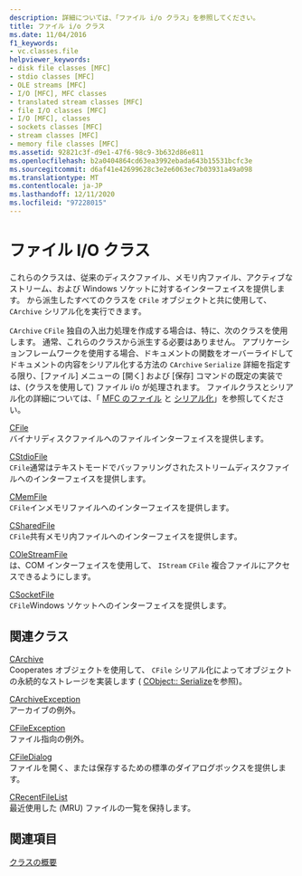 ```yaml
---
description: 詳細については、「ファイル i/o クラス」を参照してください。
title: ファイル i/o クラス
ms.date: 11/04/2016
f1_keywords:
- vc.classes.file
helpviewer_keywords:
- disk file classes [MFC]
- stdio classes [MFC]
- OLE streams [MFC]
- I/O [MFC], MFC classes
- translated stream classes [MFC]
- file I/O classes [MFC]
- I/O [MFC], classes
- sockets classes [MFC]
- stream classes [MFC]
- memory file classes [MFC]
ms.assetid: 92821c3f-d9e1-47f6-98c9-3b632d86e811
ms.openlocfilehash: b2a0404864cd63ea3992ebada643b15531bcfc3e
ms.sourcegitcommit: d6af41e42699628c3e2e6063ec7b03931a49a098
ms.translationtype: MT
ms.contentlocale: ja-JP
ms.lasthandoff: 12/11/2020
ms.locfileid: "97228015"
---
```

# <a name="file-io-classes"></a>ファイル I/O クラス

これらのクラスは、従来のディスクファイル、メモリ内ファイル、アクティブなストリーム、および Windows ソケットに対するインターフェイスを提供します。 から派生したすべてのクラスを `CFile` オブジェクトと共に使用して、 `CArchive` シリアル化を実行できます。

`CArchive` `CFile` 独自の入出力処理を作成する場合は、特に、次のクラスを使用します。 通常、これらのクラスから派生する必要はありません。 アプリケーションフレームワークを使用する場合、ドキュメントの関数をオーバーライドしてドキュメントの内容をシリアル化する方法の  `CArchive` `Serialize` 詳細を指定する限り、[ファイル] メニューの [開く] および [保存] コマンドの既定の実装では、(クラスを使用して) ファイル i/o が処理されます。 ファイルクラスとシリアル化の詳細については、「 [MFC のファイル](files-in-mfc.md) と [シリアル化](serialization-in-mfc.md)」を参照してください。

[CFile](reference/cfile-class.md)<br/>
バイナリディスクファイルへのファイルインターフェイスを提供します。

[CStdioFile](reference/cstdiofile-class.md)<br/>
`CFile`通常はテキストモードでバッファリングされたストリームディスクファイルへのインターフェイスを提供します。

[CMemFile](reference/cmemfile-class.md)<br/>
`CFile`インメモリファイルへのインターフェイスを提供します。

[CSharedFile](reference/csharedfile-class.md)<br/>
`CFile`共有メモリ内ファイルへのインターフェイスを提供します。

[COleStreamFile](reference/colestreamfile-class.md)<br/>
は、COM インターフェイスを使用して、 `IStream` `CFile` 複合ファイルにアクセスできるようにします。

[CSocketFile](reference/csocketfile-class.md)<br/>
`CFile`Windows ソケットへのインターフェイスを提供します。

## <a name="related-classes"></a>関連クラス

[CArchive](reference/carchive-class.md)<br/>
Cooperates オブジェクトを使用して、 `CFile` シリアル化によってオブジェクトの永続的なストレージを実装します ( [CObject:: Serialize](reference/cobject-class.md#serialize)を参照)。

[CArchiveException](reference/carchiveexception-class.md)<br/>
アーカイブの例外。

[CFileException](reference/cfileexception-class.md)<br/>
ファイル指向の例外。

[CFileDialog](reference/cfiledialog-class.md)<br/>
ファイルを開く、または保存するための標準のダイアログボックスを提供します。

[CRecentFileList](reference/crecentfilelist-class.md)<br/>
最近使用した (MRU) ファイルの一覧を保持します。

## <a name="see-also"></a>関連項目

[クラスの概要](class-library-overview.md)
